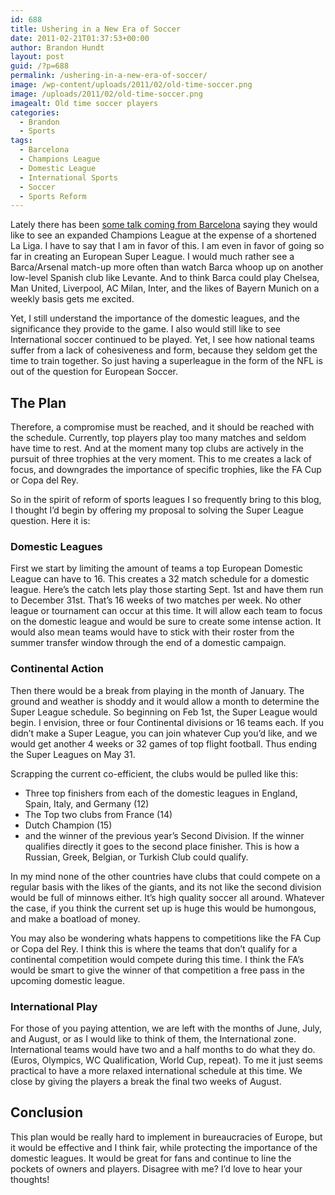 ```yaml
---
id: 688
title: Ushering in a New Era of Soccer
date: 2011-02-21T01:37:53+00:00
author: Brandon Hundt
layout: post
guid: /?p=688
permalink: /ushering-in-a-new-era-of-soccer/
image: /wp-content/uploads/2011/02/old-time-soccer.png
image: /uploads/2011/02/old-time-soccer.png
imagealt: Old time soccer players
categories:
  - Brandon
  - Sports
tags:
  - Barcelona
  - Champions League
  - Domestic League
  - International Sports
  - Soccer
  - Sports Reform
---
```

Lately there has been <a href="http://fourfourtwo.com/news/restofeurope/73566/default.aspx" rel="external">some talk coming from Barcelona</a> saying they would like to see an expanded Champions League at the expense of a shortened La Liga. I have to say that I am in favor of this. I am even in favor of going so far in creating an European Super League. I would much rather see a Barca/Arsenal match-up more often than watch Barca whoop up on another low-level Spanish club like Levante. And to think Barca could play Chelsea, Man United, Liverpool, AC Milan, Inter, and the likes of Bayern Munich on a weekly basis gets me excited.<!--more-->

Yet, I still understand the importance of the domestic leagues, and the significance they provide to the game. I also would still like to see International soccer continued to be played. Yet, I see how national teams suffer from a lack of cohesiveness and form, because they seldom get the time to train together. So just having a superleague in the form of the NFL is out of the question for European Soccer.

## The Plan

Therefore, a compromise must be reached, and it should be reached with the schedule. Currently, top players play too many matches and seldom have time to rest. And at the moment many top clubs are actively in the pursuit of three trophies at the very moment. This to me creates a lack of focus, and downgrades the importance of specific trophies, like the FA Cup or Copa del Rey.

So in the spirit of reform of sports leagues I so frequently bring to this blog, I thought I’d begin by offering my proposal to solving the Super League question. Here it is:

### Domestic Leagues

First we start by limiting the amount of teams a top European Domestic League can have to 16. This creates a 32 match schedule for a domestic league. Here’s the catch lets play those starting Sept. 1st and have them run to December 31st. That’s 16 weeks of two matches per week. No other league or tournament can occur at this time. It will allow each team to focus on the domestic league and would be sure to create some intense action. It would also mean teams would have to stick with their roster from the summer transfer window through the end of a domestic campaign.

### Continental Action

Then there would be a break from playing in the month of January. The ground and weather is shoddy and it would allow a month to determine the Super League schedule. So beginning on Feb 1st, the Super League would begin. I envision, three or four Continental divisions or 16 teams each. If you didn’t make a Super League, you can join whatever Cup you’d like, and we would get another 4 weeks or 32 games of top flight football. Thus ending the Super Leagues on May 31.

Scrapping the current co-efficient, the clubs would be pulled like this:

  * Three top finishers from each of the domestic leagues in England, Spain, Italy, and Germany (12)
  * The Top two clubs from France (14)
  * Dutch Champion (15)
  * and the winner of the previous year’s Second Division. If the winner qualifies directly it goes to the second place finisher. This is how a Russian, Greek, Belgian, or Turkish Club could qualify.

In my mind none of the other countries have clubs that could compete on a regular basis with the likes of the giants, and its not like the second division would be full of minnows either. It’s high quality soccer all around. Whatever the case, if you think the current set up is huge this would be humongous, and make a boatload of money.

You may also be wondering whats happens to competitions like the FA Cup or Copa del Rey. I think this is where the teams that don’t qualify for a continental competition would compete during this time. I think the FA’s would be smart to give the winner of that competition a free pass in the upcoming domestic league.

### International Play

For those of you paying attention, we are left with the months of June, July, and August, or as I would like to think of them, the International zone. International teams would have two and a half months to do what they do. (Euros, Olympics, WC Qualification, World Cup, repeat). To me it just seems practical to have a more relaxed international schedule at this time. We close by giving the players a break the final two weeks of August.

## Conclusion

This plan would be really hard to implement in bureaucracies of Europe, but it would be effective and I think fair, while protecting the importance of the domestic leagues. It would be great for fans and continue to line the pockets of owners and players. Disagree with me? I’d love to hear your thoughts!
